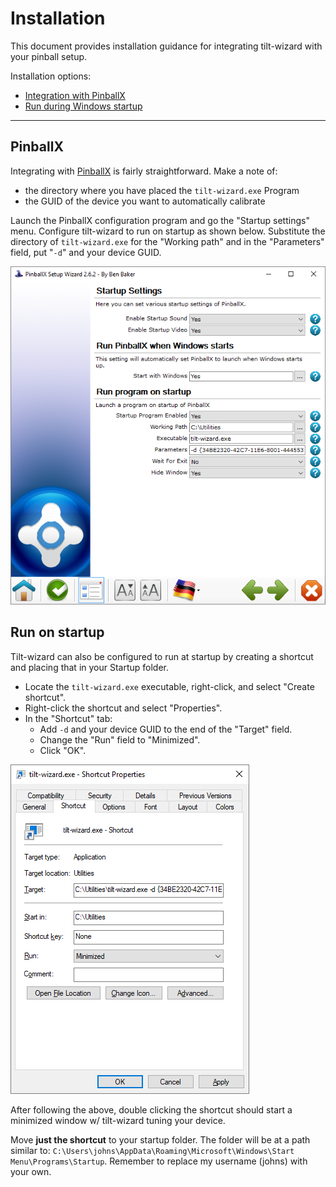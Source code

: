 # Installation

This document provides installation guidance for integrating tilt-wizard with
your pinball setup.

Installation options:

- [Integration with PinballX](#pinballx)
- [Run during Windows startup](#run-on-startup)

---

## PinballX

Integrating with [PinballX](https://www.pinballx.com/) is fairly
straightforward. Make a note of:

- the directory where you have placed the `tilt-wizard.exe` Program
- the GUID of the device you want to automatically calibrate

Launch the PinballX configuration program and go the "Startup settings" menu.
Configure tilt-wizard to run on startup as shown below. Substitute the directory
of `tilt-wizard.exe` for the "Working path" and in the "Parameters" field, put
"`-d`" and your device GUID.

![PinballX startup settings](images/pinballx_config.png)

## Run on startup

Tilt-wizard can also be configured to run at startup by creating a shortcut and
placing that in your Startup folder.

- Locate the `tilt-wizard.exe` executable, right-click, and select "Create
  shortcut".
- Right-click the shortcut and select "Properties".
- In the "Shortcut" tab:
  - Add `-d` and your device GUID to the end of the "Target" field.
  - Change the "Run" field to "Minimized".
  - Click "OK".

![Shortcut settings](images/shortcut.png)

After following the above, double clicking the shortcut should start a minimized
window w/ tilt-wizard tuning your device.

Move **just the shortcut** to your startup folder. The folder will be at a path
similar to: `C:\Users\johns\AppData\Roaming\Microsoft\Windows\Start
Menu\Programs\Startup`. Remember to replace my username (johns) with your own.
